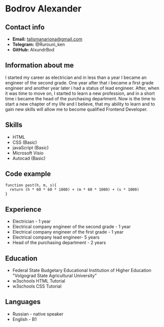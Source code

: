 # Bodrov Alexander


## Contact info


+ **Email:** talismanariona@gmail.com
+ **Telegram:** @Rurouni_ken
+ **GitHub:** AlxundrBod

## Information about me


I started my career as electrician and in less than a year I became an engineer of the second grade. One year after that i became  a first grade engineer and another year later i had a status of lead engineer. 
After, when it was time to move on, I started to learn a new profession, and in a short time i became the head of the purchasing department.
Now is the time to start a new chapter of my life and I believe, that my ability to learn and to gain new skills will allow me to become qualified Frontend Developer.


## Skills


+ HTML
+ CSS (Basic)
+ javaScript (Basic)
+ Microsoft Visio
+ Autocad (Basic)


## Code example


```
function past(h, m, s){
  return (h * 60 * 60 * 1000) + (m * 60 * 1000) + (s * 1000)
}
```


## Experience


+ Electrician - 1 year
+ Electrical company engineer of the second grade - 1 year
+ Electrical company engineer of the first grade - 1 year
+ Electrical company lead engineer- 5 years
+ Head of the purchasing department - 2 years


## Education


+ Federal State Budgetary Educational Institution of Higher Education "Volgograd State Agricultural University"
+ w3schools HTML Tutorial
+ w3schools CSS Tutorial


## Languages

+ Russian - native speaker
+ English - В1 